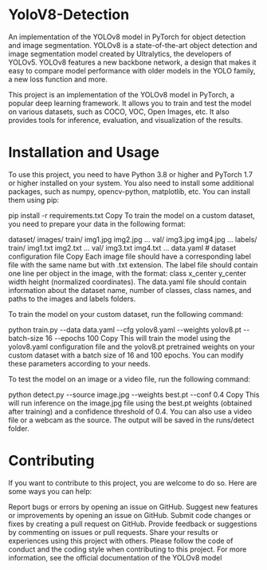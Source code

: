 # YoloV8-Detection
An implementation of the YOLOv8 model in PyTorch for object detection and image segmentation.
YOLOv8 is a state-of-the-art object detection and image segmentation model created by Ultralytics, the developers of YOLOv5. YOLOv8 features a new backbone network, a design that makes it easy to compare model performance with older models in the YOLO family, a new loss function and more.

This project is an implementation of the YOLOv8 model in PyTorch, a popular deep learning framework. It allows you to train and test the model on various datasets, such as COCO, VOC, Open Images, etc. It also provides tools for inference, evaluation, and visualization of the results.
# Installation and Usage
To use this project, you need to have Python 3.8 or higher and PyTorch 1.7 or higher installed on your system. You also need to install some additional packages, such as numpy, opencv-python, matplotlib, etc. You can install them using pip:

pip install -r requirements.txt
Copy
To train the model on a custom dataset, you need to prepare your data in the following format:

dataset/
  images/
    train/
      img1.jpg
      img2.jpg
      ...
    val/
      img3.jpg
      img4.jpg
      ...
  labels/
    train/
      img1.txt
      img2.txt
      ...
    val/
      img3.txt
      img4.txt
      ...
  data.yaml # dataset configuration file
Copy
Each image file should have a corresponding label file with the same name but with .txt extension. The label file should contain one line per object in the image, with the format: class x_center y_center width height (normalized coordinates). The data.yaml file should contain information about the dataset name, number of classes, class names, and paths to the images and labels folders.

To train the model on your custom dataset, run the following command:

python train.py --data data.yaml --cfg yolov8.yaml --weights yolov8.pt --batch-size 16 --epochs 100
Copy
This will train the model using the yolov8.yaml configuration file and the yolov8.pt pretrained weights on your custom dataset with a batch size of 16 and 100 epochs. You can modify these parameters according to your needs.

To test the model on an image or a video file, run the following command:

python detect.py --source image.jpg --weights best.pt --conf 0.4
Copy
This will run inference on the image.jpg file using the best.pt weights (obtained after training) and a confidence threshold of 0.4. You can also use a video file or a webcam as the source. The output will be saved in the runs/detect folder.
# Contributing
If you want to contribute to this project, you are welcome to do so. Here are some ways you can help:

Report bugs or errors by opening an issue on GitHub.
Suggest new features or improvements by opening an issue on GitHub.
Submit code changes or fixes by creating a pull request on GitHub.
Provide feedback or suggestions by commenting on issues or pull requests.
Share your results or experiences using this project with others.
Please follow the code of conduct and the coding style when contributing to this project. For more information, see the official documentation of the YOLOv8 model 
